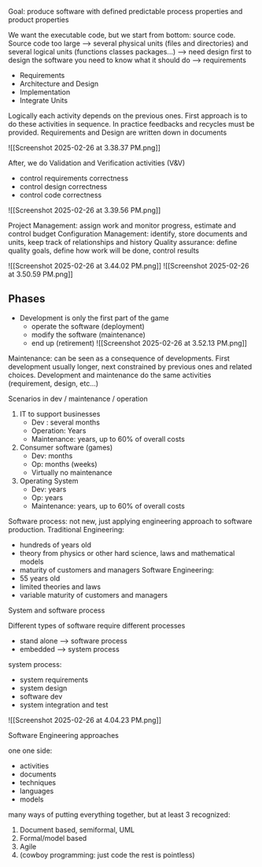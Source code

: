 Goal: produce software with defined predictable process properties and product properties

We want the executable code, but we start from bottom: source code.
Source code too large --> several physical units (files and directories) and several logical units (functions classes packages...) --> need design first
to design the software you need to know what it should do --> requirements

- Requirements
- Architecture and Design
- Implementation
- Integrate Units

Logically each activity depends on the previous ones.
First approach is to do these activities in sequence. In practice feedbacks and recycles must be provided.
Requirements and Design are written down in documents

![[Screenshot 2025-02-26 at 3.38.37 PM.png]]

After, we do Validation and Verification activities (V&V)
- control requirements correctness
- control design correctness
- control code correctness

![[Screenshot 2025-02-26 at 3.39.56 PM.png]]

Project Management: assign work and monitor progress, estimate and control budget
Configuration Management: identify, store documents and units, keep track of relationships and history
Quality assurance: define quality goals, define how work will be done, control results

![[Screenshot 2025-02-26 at 3.44.02 PM.png]]
![[Screenshot 2025-02-26 at 3.50.59 PM.png]]

## Phases

- Development is only the first part of the game
	- operate the software (deployment)
	- modify the software (maintenance)
	- end up (retirement)
![[Screenshot 2025-02-26 at 3.52.13 PM.png]]

Maintenance: can be seen as a consequence of developments. First development usually longer, next constrained by previous ones and related choices.
Development and maintenance do the same activities (requirement, design, etc...)

Scenarios in dev / maintenance / operation

1. IT to support businesses
	- Dev : several months
	- Operation: Years
	- Maintenance: years, up to 60% of overall costs
2. Consumer software (games)
	- Dev: months
	- Op: months (weeks)
	- Virtually no maintenance
3. Operating System
	- Dev: years
	- Op: years
	- Maintenance: years, up to 60% of overall costs 

Software process: not new, just applying engineering approach to software production.
Traditional Engineering:
- hundreds of years old
- theory from physics or other hard science, laws and mathematical models
- maturity of customers and managers
Software Engineering:
- 55 years old
- limited theories and laws
- variable maturity of customers and managers

System and software process

Different types of software require different processes
- stand alone --> software process
- embedded --> system process

system process:
- system requirements
- system design
- software dev
- system integration and test

![[Screenshot 2025-02-26 at 4.04.23 PM.png]]

Software Engineering approaches

one one side:
- activities
- documents
- techniques
- languages
- models

many ways of putting everything together, but at least 3 recognized:
1. Document based, semiformal, UML
2. Formal/model based
3. Agile
4. (cowboy programming: just code the rest is pointless)

